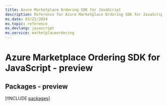 ```yaml
---
title: Azure Marketplace Ordering SDK for JavaScript
description: Reference for Azure Marketplace Ordering SDK for JavaScript
ms.date: 03/22/2024
ms.topic: reference
ms.devlang: javascript
ms.service: marketplaceordering
---
```

# Azure Marketplace Ordering SDK for JavaScript - preview
## Packages - preview
[!INCLUDE [packages](marketplace-ordering-index.md)]
